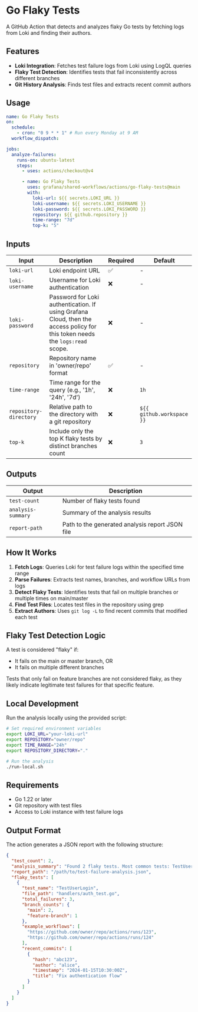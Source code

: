 # Go Flaky Tests

A GitHub Action that detects and analyzes flaky Go tests by fetching logs from Loki and finding their authors.

## Features

- **Loki Integration**: Fetches test failure logs from Loki using LogQL queries
- **Flaky Test Detection**: Identifies tests that fail inconsistently across different branches
- **Git History Analysis**: Finds test files and extracts recent commit authors

## Usage

```yaml
name: Go Flaky Tests
on:
  schedule:
    - cron: "0 9 * * 1" # Run every Monday at 9 AM
  workflow_dispatch:

jobs:
  analyze-failures:
    runs-on: ubuntu-latest
    steps:
      - uses: actions/checkout@v4

      - name: Go Flaky Tests
        uses: grafana/shared-workflows/actions/go-flaky-tests@main
        with:
          loki-url: ${{ secrets.LOKI_URL }}
          loki-username: ${{ secrets.LOKI_USERNAME }}
          loki-password: ${{ secrets.LOKI_PASSWORD }}
          repository: ${{ github.repository }}
          time-range: "7d"
          top-k: "5"
```

## Inputs

| Input                  | Description                                                                                                                  | Required | Default                   |
| ---------------------- | ---------------------------------------------------------------------------------------------------------------------------- | -------- | ------------------------- |
| `loki-url`             | Loki endpoint URL                                                                                                            | ✅       | -                         |
| `loki-username`        | Username for Loki authentication                                                                                             | ❌       | -                         |
| `loki-password`        | Password for Loki authentication. If using Grafana Cloud, then the access policy for this token needs the `logs:read` scope. | ❌       | -                         |
| `repository`           | Repository name in 'owner/repo' format                                                                                       | ✅       | -                         |
| `time-range`           | Time range for the query (e.g., '1h', '24h', '7d')                                                                           | ❌       | `1h`                      |
| `repository-directory` | Relative path to the directory with a git repository                                                                         | ❌       | `${{ github.workspace }}` |
| `top-k`                | Include only the top K flaky tests by distinct branches count                                                                | ❌       | `3`                       |

## Outputs

| Output             | Description                                     |
| ------------------ | ----------------------------------------------- |
| `test-count`       | Number of flaky tests found                     |
| `analysis-summary` | Summary of the analysis results                 |
| `report-path`      | Path to the generated analysis report JSON file |

## How It Works

1. **Fetch Logs**: Queries Loki for test failure logs within the specified time range
2. **Parse Failures**: Extracts test names, branches, and workflow URLs from logs
3. **Detect Flaky Tests**: Identifies tests that fail on multiple branches or multiple times on main/master
4. **Find Test Files**: Locates test files in the repository using grep
5. **Extract Authors**: Uses `git log -L` to find recent commits that modified each test

## Flaky Test Detection Logic

A test is considered "flaky" if:

- It fails on the main or master branch, OR
- It fails on multiple different branches

Tests that only fail on feature branches are not considered flaky, as they likely indicate legitimate test failures for that specific feature.

## Local Development

Run the analysis locally using the provided script:

```bash
# Set required environment variables
export LOKI_URL="your-loki-url"
export REPOSITORY="owner/repo"
export TIME_RANGE="24h"
export REPOSITORY_DIRECTORY="."

# Run the analysis
./run-local.sh
```

## Requirements

- Go 1.22 or later
- Git repository with test files
- Access to Loki instance with test failure logs

## Output Format

The action generates a JSON report with the following structure:

```json
{
  "test_count": 2,
  "analysis_summary": "Found 2 flaky tests. Most common tests: TestUserLogin (3 total failures; recently changed by alice), TestPayment (1 total failures; recently changed by bob)",
  "report_path": "/path/to/test-failure-analysis.json",
  "flaky_tests": [
    {
      "test_name": "TestUserLogin",
      "file_path": "handlers/auth_test.go",
      "total_failures": 3,
      "branch_counts": {
        "main": 2,
        "feature-branch": 1
      },
      "example_workflows": [
        "https://github.com/owner/repo/actions/runs/123",
        "https://github.com/owner/repo/actions/runs/124"
      ],
      "recent_commits": [
        {
          "hash": "abc123",
          "author": "alice",
          "timestamp": "2024-01-15T10:30:00Z",
          "title": "Fix authentication flow"
        }
      ]
    }
  ]
}
```
